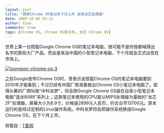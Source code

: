 ```yaml
---
layout: post
title: "首款Chrome OS笔记本下月上市 采用龙芯处理器"
date: 2009-10-06 02:12
author: Eyon
comments: true
tags: [Chrome OS, Chrome OS笔记本, 龙芯 Chrome OS]
---
```

世界上第一台搭载Google Chrome OS的笔记本电脑，很可能不是你我都喊得出名字的那些大厂产品，而会是来自中国的小型笔记本电脑，下个月就会正式出现在市场上。

<a href="http://img.chromi.org/2009/10/loongson-chrome-os-3.jpg">![loongson-chrome-os-3](http://img.chromi.org/2009/10/loongson-chrome-os-3.jpg "loongson-chrome-os-3")</a>

之前Google宣布Chrome OS时，曾表示说搭载Chrome OS的笔记本电脑要到2010年才能看到；不过已经有中国厂商准备推出Chrome OS小笔记本电脑了。拔得头筹的厂商叫做"中科龙梦"，将会把Google Chrome OS装在自家小型笔记本电脑"逸龙8089"系列上；这款笔记本使用的CPU是以MIPS处理器为基础的“龙芯2F”处理器，屏幕大小为8.9寸，价格是2899元人民币，约合台币13700元。原本运行的是经过定制的Linux操作系统。中科龙梦将会把操作系统换成Google Chrome OS，在下个月上市。

转载自：[T客邦](http://www.techbang.com.tw/?p=22393)
